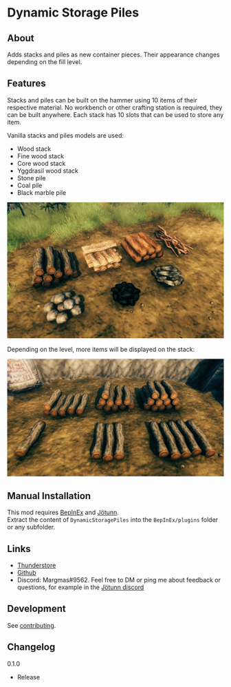 # Dynamic Storage Piles

## About
Adds stacks and piles as new container pieces. Their appearance changes depending on the fill level.


## Features

Stacks and piles can be built on the hammer using 10 items of their respective material.
No workbench or other crafting station is required, they can be built anywhere.
Each stack has 10 slots that can be used to store any item.

Vanilla stacks and piles models are used:
- Wood stack
- Fine wood stack
- Core wood stack
- Yggdrasil wood stack
- Stone pile
- Coal pile
- Black marble pile

![StackOverview](https://raw.githubusercontent.com/MSchmoecker/Dynamic-Storage-Piles/master/Docs/StackOverview.png)

Depending on the level, more items will be displayed on the stack:

![StackOverview](https://raw.githubusercontent.com/MSchmoecker/Dynamic-Storage-Piles/master/Docs/StateShowcase.png)


## Manual Installation
This mod requires [BepInEx](https://valheim.thunderstore.io/package/denikson/BepInExPack_Valheim/) and [Jötunn](https://valheim.thunderstore.io/package/ValheimModding/Jotunn/).\
Extract the content of `DynamicStoragePiles` into the `BepInEx/plugins` folder or any subfolder.


## Links
- [Thunderstore](https://valheim.thunderstore.io/package/MSchmoecker/DynamicStoragePiles/)
- [Github](https://github.com/MSchmoecker/Dynamic-Storage-Piles)
- Discord: Margmas#9562. Feel free to DM or ping me about feedback or questions, for example in the [Jötunn discord](https://discord.gg/DdUt6g7gyA)


## Development
See [contributing](https://github.com/MSchmoecker/ValheimHopper/blob/master/CONTRIBUTING.md).


## Changelog

0.1.0
- Release
